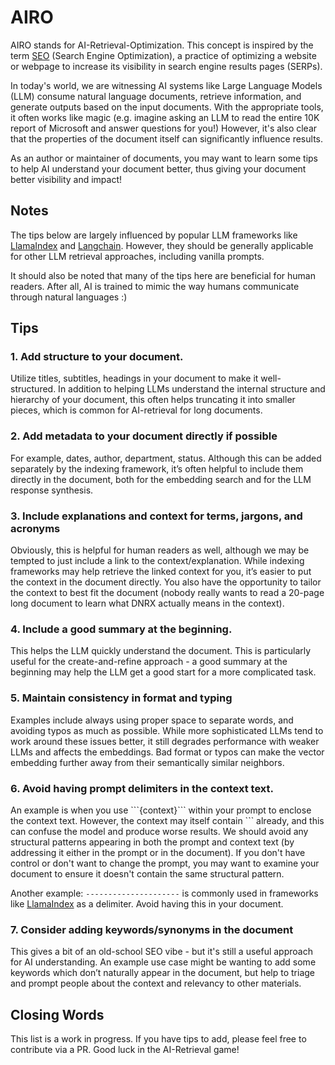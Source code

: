 # AIRO
AIRO stands for AI-Retrieval-Optimization. This concept is inspired by the term [SEO](https://en.wikipedia.org/wiki/Search_engine_optimization) (Search Engine Optimization), a practice of optimizing a website or webpage to increase its visibility in search engine results pages (SERPs).

In today's world, we are witnessing AI systems like Large Language Models (LLM) consume natural language documents, retrieve information, and generate outputs based on the input documents. With the appropriate tools, it often works like magic (e.g. imagine asking an LLM to read the entire 10K report of Microsoft and answer questions for you!) However, it's also clear that the properties of the document itself can significantly influence results.

As an author or maintainer of documents, you may want to learn some tips to help AI understand your document better, thus giving your document better visibility and impact!

## Notes
The tips below are largely influenced by popular LLM frameworks like [LlamaIndex](https://github.com/jerryjliu/llama_index) and [Langchain](https://github.com/hwchase17/langchain). However, they should be generally applicable for other LLM retrieval approaches, including vanilla prompts.

It should also be noted that many of the tips here are beneficial for human readers. After all, AI is trained to mimic the way humans communicate through natural languages :)

## Tips

### 1. Add structure to your document.

Utilize titles, subtitles, headings in your document to make it well-structured. In addition to helping LLMs understand the internal structure and hierarchy of your document, this often helps truncating it into smaller pieces, which is common for AI-retrieval for long documents. 

### 2. Add metadata to your document directly if possible

For example, dates, author, department, status. Although this can be added separately by the indexing framework, it’s often helpful to include them directly in the document, both for the embedding search and for the LLM response synthesis.

### 3. Include explanations and context for terms, jargons, and acronyms

Obviously, this is helpful for human readers as well, although we may be tempted to just include a link to the context/explanation. While indexing frameworks may help retrieve the linked context for you, it’s easier to put the context in the document directly. You also have the opportunity to tailor the context to best fit the document (nobody really wants to read a 20-page long document to learn what DNRX actually means in the context).

### 4. Include a good summary at the beginning.

This helps the LLM quickly understand the document. This is particularly useful for the create-and-refine approach - a good summary at the beginning may help the LLM get a good start for a more complicated task.

### 5. Maintain consistency in format and typing

Examples include always using proper space to separate words, and avoiding typos as much as possible. While more sophisticated LLMs tend to work around these issues better, it still degrades performance with weaker LLMs and affects the embeddings. Bad format or typos can make the vector embedding further away from their semantically similar neighbors.

### 6. Avoid having prompt delimiters in the context text.

An example is when you use \```{context}\``` within your prompt to enclose the context text. However, the context may itself contain ``` already, and this can confuse the model and produce worse results. We should avoid any structural patterns appearing in both the prompt and context text (by addressing it either in the prompt or in the document). If you don't have control or don't want to change the prompt, you may want to examine your document to ensure it doesn't contain the same structural pattern.

Another example: `---------------------` is commonly used in frameworks like [LlamaIndex](https://github.com/jerryjliu/llama_index) as a delimiter. Avoid having this in your document.

### 7. Consider adding keywords/synonyms in the document

This gives a bit of an old-school SEO vibe - but it's still a useful approach for AI understanding. An example use case might be wanting to add some keywords which don’t naturally appear in the document, but help to triage and prompt people about the context and relevancy to other materials.

## Closing Words
This list is a work in progress. If you have tips to add, please feel free to contribute via a PR. Good luck in the AI-Retrieval game!








